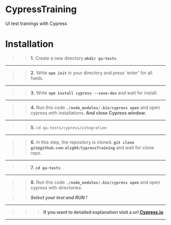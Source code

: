 # CypressTraining
UI test trainings with Cypress
# Installation

>>**1.** 
> Create a new directory **`mkdir qa-tests`**
***
>> **2.** 
> Write **`npm init`** in your directory and press 'enter' for all fields.
***
>> **3.** 
> Write **`npm install cypress --save-dev`** and wait for install.
***
>> **4.**
> Run this code **`./node_modules/.bin/cypress open`** and open cypress with installations. **And close Cypress window.**
***
>> **5.**
> `cd qa-tests/cypress/integration` 
***
>> **6.**
> In this step, the repository is cloned.
> **`git clone git@github.com:alig06/CypressTraining`** and wait for clone repo.
***
>>**7.**
> **`cd qa-tests`**
***
>>**8.**
> Run this code **`./node_modules/.bin/cypress open`** and open cypress with directories.

>> _**Select your test and RUN !**_
***


>>> **If you want to detailed explanation visit a url [Cypress.io](https://docs.cypress.io/guides/getting-started/installing-cypress.html)**
***
